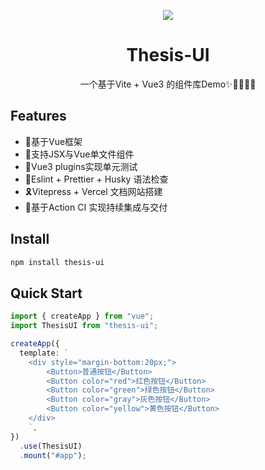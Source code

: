 <p align="center">
<img src="https://github.com/smarty-team/smarty-admin/blob/main/assets/logo.jpeg" />
</p>

<h1 align="center">Thesis-UI</h1>

<p align="center">
一个基于Vite + Vue3 的组件库Demo✨🎉🎊🎃🎄
</p>


## Features

- 🎑基于Vue框架
- 🎨支持JSX与Vue单文件组件
- 🎁Vue3 plugins实现单元测试
- 🎀Eslint + Prettier + Husky 语法检查
- 🎗Vitepress + Vercel 文档网站搭建
- 👑基于Action CI 实现持续集成与交付

## Install 
```bash
npm install thesis-ui
```
## Quick Start
```ts
import { createApp } from "vue";
import ThesisUI from "thesis-ui";

createApp({
  template: `
    <div style="margin-bottom:20px;">
        <Button>普通按钮</Button>
        <Button color="red">红色按钮</Button>
        <Button color="green">绿色按钮</Button>
        <Button color="gray">灰色按钮</Button>
        <Button color="yellow">黄色按钮</Button>
    </div>
    `,
})
  .use(ThesisUI)
  .mount("#app");
```
